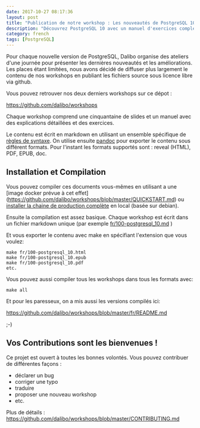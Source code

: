 ```yaml
---
date: 2017-10-27 08:17:36 
layout: post
title: "Publication de notre workshop : Les nouveautés de PostgreSQL 10"
description: "Découvrez PostgreSQL 10 avec un manuel d'exercices complet"
category: french
tags: [PostgreSQL]
---
```


Pour chaque nouvelle version de PostgreSQL, Dalibo organise des ateliers d'une
journée pour présenter les dernières nouveautés et les améliorations. Les places 
étant limitées, nous avons décidé de diffuser plus largement
le contenu de nos workshops en publiant les fichiers source sous licence libre
via github.

<!-- More -->


Vous pouvez retrouver nos deux derniers workshops sur ce dépot :

<https://github.com/dalibo/workshops>

Chaque workshop comprend une cinquantaine de slides et un manuel avec des
explications détaillées et des exercices.

Le contenu est écrit en  markdown en utilisant un ensemble spécifique de
[règles de syntaxe](https://github.com/dalibo/workshops/blob/master/SYNTAX.md). 
On utilise ensuite [pandoc](http://pandoc.org/) pour exporter le contenu sous 
différent formats. Pour l'instant les formats supportés sont : reveal (HTML), 
PDF, EPUB, doc.



Installation et Compilation
--------------------------------------------------------------------------------------------

Vous pouvez compiler ces documents vous-mêmes en utilisant a une [image docker
prévue à cet effet] (https://github.com/dalibo/workshops/blob/master/QUICKSTART.md) 
ou [installer la chaine de production complète](https://github.com/dalibo/workshops/blob/master/INSTALL.md) 
en local (basée sur debian). 


Ensuite la compilation est assez basique. Chaque workshop est écrit dans un
fichier markdown unique (par exemple
[fr/100-postgresql_10.md](https://github.com/dalibo/workshops/blob/master/fr/100-postgresql_10.md)
)

Et vous exporter le contenu avec make en spécifiant l'extension que vous
voulez:

```
make fr/100-postgresql_10.html
make fr/100-postgresql_10.epub
make fr/100-postgresql_10.pdf
etc.
```

Vous pouvez aussi compiler tous les  workshops dans tous les formats avec:

```
make all
```

Et pour les paresseux, on a mis aussi les versions compilés ici:

<https://github.com/dalibo/workshops/blob/master/fr/README.md>

;-)




Vos Contributions sont les bienvenues !
-------------------------------------------------------------------------------

Ce projet est ouvert à toutes les bonnes volontés. Vous pouvez contribuer de
différentes façons :

* déclarer un bug
* corriger une typo
* traduire
* proposer une nouveau workshop
* etc.

Plus de détails :
<https://github.com/dalibo/workshops/blob/master/CONTRIBUTING.md>

